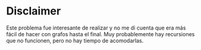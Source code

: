 # Disclaimer
Este problema fue interesante de realizar y no me di cuenta que era más fácil de hacer con grafos hasta el final. Muy probablemente hay recursiones que no funcionen, pero no hay tiempo de acomodarlas.